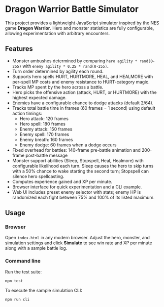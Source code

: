 # Dragon Warrior Battle Simulator

This project provides a lightweight JavaScript simulator inspired by the NES game **Dragon Warrior**. Hero and monster statistics are fully configurable, allowing experimentation with arbitrary encounters.

## Features
- Monster ambushes determined by comparing `hero agility * rand(0-255)` with `enemy agility * 0.25 * rand(0-255)`.
- Turn order determined by agility each round.
- Supports hero spells HURT, HURTMORE, HEAL, and HEALMORE with per-spell MP costs and enemy resistance to HURT-category magic.
- Tracks MP spent by the hero across a battle.
- Hero picks the offensive action (attack, HURT, or HURTMORE) with the highest expected damage.
- Enemies have a configurable chance to dodge attacks (default 2/64).
- Tracks total battle time in frames (60 frames = 1 second) using default action timings:
  - Hero attack: 120 frames
  - Hero spell: 180 frames
  - Enemy attack: 150 frames
  - Enemy spell: 170 frames
  - Enemy breath: 160 frames
  - Enemy dodge: 60 frames when a dodge occurs
- Fixed overhead for battles: 140-frame pre-battle animation and 200-frame post-battle message
- Monster support abilities (Sleep, Stopspell, Heal, Healmore) with configurable likelihood each turn. Sleep causes the hero to skip turns with a 50% chance to wake starting the second turn; Stopspell can silence hero spellcasting.
- Computes experience gained and XP per minute.
- Browser interface for quick experimentation and a CLI example.
- Web UI includes preset enemy selector with stats; enemy HP is randomized each fight between 75% and 100% of its listed maximum.

## Usage
### Browser
Open `index.html` in any modern browser. Adjust the hero, monster, and simulation settings and click **Simulate** to see win rate and XP per minute along with a sample battle log.

### Command line
Run the test suite:

```bash
npm test
```

To execute the sample simulation CLI:

```bash
npm run cli
```
